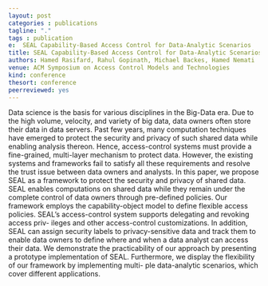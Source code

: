 ```yaml
---
layout: post
categories : publications
tagline: "."
tags : publication
e:  SEAL Capability-Based Access Control for Data-Analytic Scenarios
title: SEAL Capability-Based Access Control for Data-Analytic Scenarios
authors: Hamed Rasifard, Rahul Gopinath, Michael Backes, Hamed Nemati
venue: ACM Symposium on Access Control Models and Technologies  
kind: conference
thesort: conference
peerreviewed: yes
---
```


Data science is the basis for various disciplines in the Big-Data era. Due to the high volume, velocity, and variety of big data, data owners often store their data in data servers. Past few years, many computation techniques have emerged to protect the security and privacy of such shared data while enabling analysis thereon. Hence, access-control systems must provide a fine-grained, multi-layer mechanism to protect data. However, the existing systems and frameworks fail to satisfy all these requirements and resolve the trust issue between data owners and analysts.
In this paper, we propose SEAL as a framework to protect the security and privacy of shared data. SEAL enables computations on shared data while they remain under the complete control of data owners through pre-defined policies. Our framework employs the capability-object model to define flexible access policies. SEAL’s access-control system supports delegating and revoking access priv- ileges and other access-control customizations. In addition, SEAL can assign security labels to privacy-sensitive data and track them to enable data owners to define where and when a data analyst can access their data. We demonstrate the practicability of our approach by presenting a prototype implementation of SEAL. Furthermore, we display the flexibility of our framework by implementing multi- ple data-analytic scenarios, which cover different applications.


